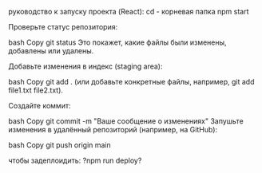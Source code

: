 руководство к запуску проекта (React):
cd - корневая папка
npm start

Проверьте статус репозитория:

bash
Copy
git status
Это покажет, какие файлы были изменены, добавлены или удалены.

Добавьте изменения в индекс (staging area):

bash
Copy
git add .
(или добавьте конкретные файлы, например, git add file1.txt file2.txt).

Создайте коммит:

bash
Copy
git commit -m "Ваше сообщение о изменениях"
Запушьте изменения в удалённый репозиторий (например, на GitHub):

bash
Copy
git push origin main

чтобы задеплоидить: ?npm run deploy?